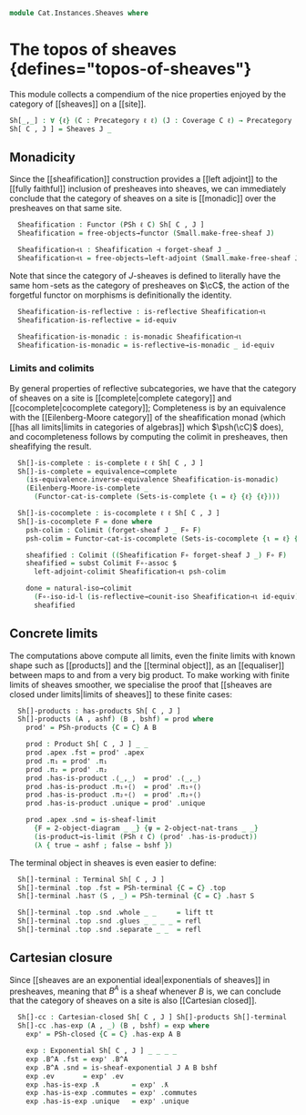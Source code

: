 <!--
```agda
open import Cat.Instances.Sheaves.Exponentials
open import Cat.CartesianClosed.Instances.PSh
open import Cat.Functor.Equivalence.Complete
open import Cat.Functor.Adjoint.Continuous
open import Cat.Functor.Adjoint.Reflective
open import Cat.Instances.Sets.Cocomplete
open import Cat.Instances.Functor.Limits
open import Cat.Instances.Sheaves.Limits
open import Cat.Functor.Adjoint.Monadic
open import Cat.Functor.FullSubcategory
open import Cat.Instances.Sets.Complete
open import Cat.Diagram.Limit.Product
open import Cat.Diagram.Colimit.Base
open import Cat.Diagram.Monad.Limits
open import Cat.Diagram.Exponential
open import Cat.Functor.Equivalence
open import Cat.Instances.Shape.Two
open import Cat.Site.Sheafification
open import Cat.Diagram.Limit.Base
open import Cat.Instances.Functor
open import Cat.Diagram.Terminal
open import Cat.Diagram.Product
open import Cat.Functor.Adjoint
open import Cat.Functor.Base
open import Cat.Site.Base
open import Cat.Prelude

open Cartesian-closed
open is-exponential
open Exponential
open is-product
open Terminal
open Product
```
-->

```agda
module Cat.Instances.Sheaves where
```

# The topos of sheaves {defines="topos-of-sheaves"}

This module collects a compendium of the nice properties enjoyed by the
category of [[sheaves]] on a [[site]].

```agda
Sh[_,_] : ∀ {ℓ} (C : Precategory ℓ ℓ) (J : Coverage C ℓ) → Precategory (lsuc ℓ) ℓ
Sh[ C , J ] = Sheaves J _
```

<!--
```agda
module _ {ℓ} {C : Precategory ℓ ℓ} {J : Coverage C ℓ} where
```
-->

## Monadicity

Since the [[sheafification]] construction provides a [[left adjoint]] to
the [[fully faithful]] inclusion of presheaves into sheaves, we can
immediately conclude that the category of sheaves on a site is
[[monadic]] over the presheaves on that same site.

```agda
  Sheafification : Functor (PSh ℓ C) Sh[ C , J ]
  Sheafification = free-objects→functor (Small.make-free-sheaf J)

  Sheafification⊣ι : Sheafification ⊣ forget-sheaf J _
  Sheafification⊣ι = free-objects→left-adjoint (Small.make-free-sheaf J)
```

Note that since the category of $J$-sheaves is defined to literally have
the same $\hom$-sets as the category of presheaves on $\cC$, the action
of the forgetful functor on morphisms is definitionally the identity.

```agda
  Sheafification-is-reflective : is-reflective Sheafification⊣ι
  Sheafification-is-reflective = id-equiv

  Sheafification-is-monadic : is-monadic Sheafification⊣ι
  Sheafification-is-monadic = is-reflective→is-monadic _ id-equiv
```

### Limits and colimits

By general properties of reflective subcategories, we have that the
category of sheaves on a site is [[complete|complete category]] and
[[cocomplete|cocomplete category]]; Completeness is by an equivalence
with the [[Eilenberg-Moore category]] of the sheafification monad (which
[[has all limits|limits in categories of algebras]] which $\psh(\cC)$
does), and cocompleteness follows by computing the colimit in
presheaves, then sheafifying the result.

```agda
  Sh[]-is-complete : is-complete ℓ ℓ Sh[ C , J ]
  Sh[]-is-complete = equivalence→complete
    (is-equivalence.inverse-equivalence Sheafification-is-monadic)
    (Eilenberg-Moore-is-complete _
      (Functor-cat-is-complete (Sets-is-complete {ι = ℓ} {ℓ} {ℓ})))

  Sh[]-is-cocomplete : is-cocomplete ℓ ℓ Sh[ C , J ]
  Sh[]-is-cocomplete F = done where
    psh-colim : Colimit (forget-sheaf J _ F∘ F)
    psh-colim = Functor-cat-is-cocomplete (Sets-is-cocomplete {ι = ℓ} {ℓ} {ℓ}) _

    sheafified : Colimit ((Sheafification F∘ forget-sheaf J _) F∘ F)
    sheafified = subst Colimit F∘-assoc $
      left-adjoint-colimit Sheafification⊣ι psh-colim

    done = natural-iso→colimit
      (F∘-iso-id-l (is-reflective→counit-iso Sheafification⊣ι id-equiv))
      sheafified
```

## Concrete limits

The computations above compute all limits, even the finite limits with
known shape such as [[products]] and the [[terminal object]], as an
[[equaliser]] between maps to and from a very big product. To make
working with finite limits of sheaves smoother, we specialise the proof
that [[sheaves are closed under limits|limits of sheaves]] to these
finite cases:

```agda
  Sh[]-products : has-products Sh[ C , J ]
  Sh[]-products (A , ashf) (B , bshf) = prod where
    prod' = PSh-products {C = C} A B

    prod : Product Sh[ C , J ] _ _
    prod .apex .fst = prod' .apex
    prod .π₁ = prod' .π₁
    prod .π₂ = prod' .π₂
    prod .has-is-product .⟨_,_⟩  = prod' .⟨_,_⟩
    prod .has-is-product .π₁∘⟨⟩  = prod' .π₁∘⟨⟩
    prod .has-is-product .π₂∘⟨⟩  = prod' .π₂∘⟨⟩
    prod .has-is-product .unique = prod' .unique

    prod .apex .snd = is-sheaf-limit
      {F = 2-object-diagram _ _} {ψ = 2-object-nat-trans _ _}
      (is-product→is-limit (PSh ℓ C) (prod' .has-is-product))
      (λ { true → ashf ; false → bshf })
```

The terminal object in sheaves is even easier to define:

```agda
  Sh[]-terminal : Terminal Sh[ C , J ]
  Sh[]-terminal .top .fst = PSh-terminal {C = C} .top
  Sh[]-terminal .has⊤ (S , _) = PSh-terminal {C = C} .has⊤ S

  Sh[]-terminal .top .snd .whole _ _     = lift tt
  Sh[]-terminal .top .snd .glues _ _ _ _ = refl
  Sh[]-terminal .top .snd .separate _ _  = refl
```

## Cartesian closure

Since [[sheaves are an exponential ideal|exponentials of sheaves]] in
presheaves, meaning that $B^A$ is a sheaf whenever $B$ is, we can
conclude that the category of sheaves on a site is also [[Cartesian
closed]].

```agda
  Sh[]-cc : Cartesian-closed Sh[ C , J ] Sh[]-products Sh[]-terminal
  Sh[]-cc .has-exp (A , _) (B , bshf) = exp where
    exp' = PSh-closed {C = C} .has-exp A B

    exp : Exponential Sh[ C , J ] _ _ _ _
    exp .B^A .fst = exp' .B^A
    exp .B^A .snd = is-sheaf-exponential J A B bshf
    exp .ev       = exp' .ev
    exp .has-is-exp .ƛ        = exp' .ƛ
    exp .has-is-exp .commutes = exp' .commutes
    exp .has-is-exp .unique   = exp' .unique
```

